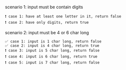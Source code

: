 scenario 1: input must be contain digits
    
    ❗ case 1: have at least one letter in it, return false
    ❗ case 2: have only digits, return true

scenario 2: input must be 4 or 6 char long

    ✅ case 1: input is 1 char long, return false
    ✅ case 2: input is 4 char long, return true
    ❗ case 3: input is 5 char long, return false
    ❗ case 4: input is 6 char long, return true
    ❗ case 5: input is 7 char long, return false